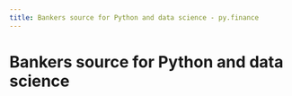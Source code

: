 ```yaml
---
title: Bankers source for Python and data science - py.finance
---
```


# Bankers source for Python and data science
